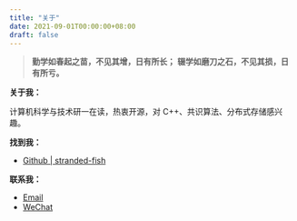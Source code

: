 ```yaml
---
title: "关于"
date: 2021-09-01T00:00:00+08:00
draft: false
---
```


> **勤学如春起之苗，不见其增，日有所长；**
> **辍学如磨刀之石，不见其损，日有所亏。**

**关于我：**

计算机科学与技术研一在读，热衷开源，对 C++、共识算法、分布式存储感兴趣。

**找到我：**

* [Github | stranded-fish](https://github.com/stranded-fish)

**联系我：**

* [Email](mailto:zhouyulancq@foxmail.com)
* [WeChat](https://yulan.work/about/yulan_WeChat.png)
